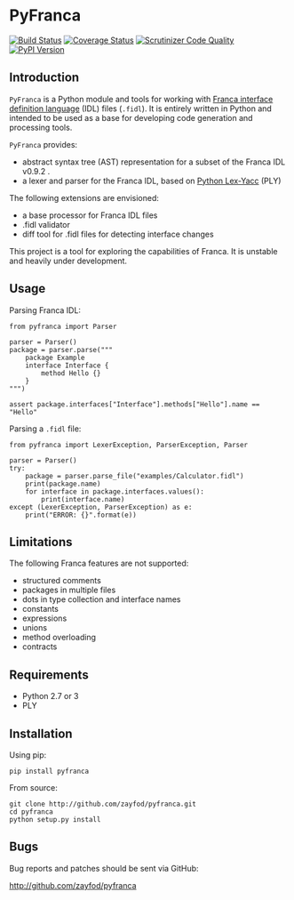 PyFranca
========

[![Build Status](https://travis-ci.org/zayfod/pyfranca.svg?branch=master)](https://travis-ci.org/zayfod/pyfranca)
[![Coverage Status](https://coveralls.io/repos/github/zayfod/pyfranca/badge.svg?branch=master)](https://coveralls.io/github/zayfod/pyfranca?branch=master)
[![Scrutinizer Code Quality](https://scrutinizer-ci.com/g/zayfod/pyfranca/badges/quality-score.png?b=master)](https://scrutinizer-ci.com/g/zayfod/pyfranca/?branch=master)
[![PyPI Version](http://img.shields.io/pypi/v/pyfranca.svg)](https://pypi.python.org/pypi/pyfranca)


Introduction
------------

`PyFranca` is a Python module and tools for working with [Franca interface definition language](https://github.com/franca/franca) (IDL) files (`.fidl`). It is entirely written in Python and intended to be used as a base for developing code generation and processing tools.

`PyFranca` provides:
 
- abstract syntax tree (AST) representation for a subset of the Franca IDL v0.9.2 .
- a lexer and parser for the Franca IDL, based on [Python Lex-Yacc](http://www.dabeaz.com/ply/) (PLY)

The following extensions are envisioned:

- a base processor for Franca IDL files
- .fidl validator
- diff tool for .fidl files for detecting interface changes   

This project is a tool for exploring the capabilities of Franca. It is unstable and heavily under development.


Usage
-----

Parsing Franca IDL:

    from pyfranca import Parser

    parser = Parser()
    package = parser.parse("""
        package Example
        interface Interface {
            method Hello {}
        }
    """)

    assert package.interfaces["Interface"].methods["Hello"].name == "Hello"

Parsing a `.fidl` file:

    from pyfranca import LexerException, ParserException, Parser
    
    parser = Parser()
    try:
        package = parser.parse_file("examples/Calculator.fidl")
        print(package.name)
        for interface in package.interfaces.values():
            print(interface.name)
    except (LexerException, ParserException) as e:
        print("ERROR: {}".format(e))
    	

Limitations
-----------

The following Franca features are not supported:

- structured comments
- packages in multiple files
- dots in type collection and interface names
- constants
- expressions
- unions
- method overloading
- contracts


Requirements
------------

- Python 2.7 or 3
- PLY


Installation
------------

Using pip:

	pip install pyfranca

From source:

	git clone http://github.com/zayfod/pyfranca.git
	cd pyfranca
	python setup.py install


Bugs
----

Bug reports and patches should be sent via GitHub:

http://github.com/zayfod/pyfranca

